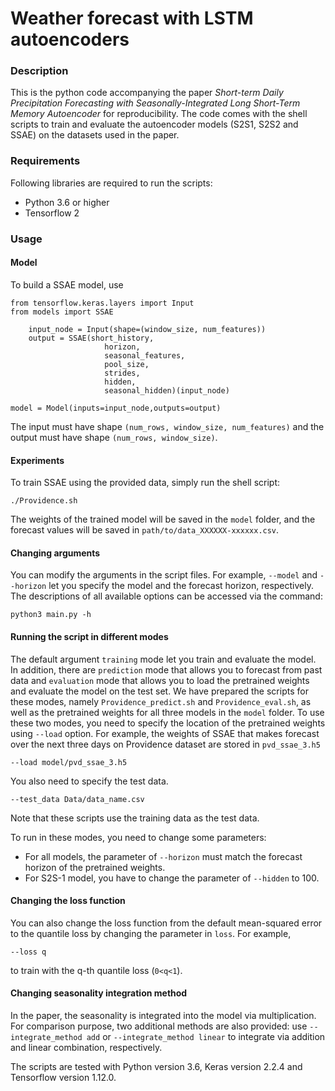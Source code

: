 # Weather forecast with LSTM autoencoders

### Description

This is the python code accompanying the paper *Short-term Daily Precipitation Forecasting with Seasonally-Integrated Long Short-Term Memory Autoencoder* for reproducibility. The code comes with the shell scripts to train and evaluate the autoencoder models (S2S1, S2S2 and SSAE) on the datasets used in the paper.

### Requirements
Following libraries are required to run the scripts:

* Python 3.6 or higher
* Tensorflow 2

### Usage

#### Model

To build a SSAE model, use

	from tensorflow.keras.layers import Input
	from models import SSAE

        input_node = Input(shape=(window_size, num_features))
        output = SSAE(short_history,
                         horizon,
                         seasonal_features,
                         pool_size,
                         strides,
                         hidden,
                         seasonal_hidden)(input_node)

	model = Model(inputs=input_node,outputs=output)
	
The input must have shape `(num_rows, window_size, num_features)` and the output must have shape `(num_rows, window_size)`.
	
#### Experiments

To train SSAE using the provided data, simply run the shell script:

	./Providence.sh

The weights of the trained model will be saved in the `model` folder, and the forecast values will be saved in `path/to/data_XXXXXX-xxxxxx.csv`. 

#### Changing arguments

You can modify the arguments in the script files. For example, `--model` and `--horizon` let you specify the model and the forecast horizon, respectively. The descriptions of all available options can be accessed via the command:

	python3 main.py -h

#### Running the script in different modes

The default argument `training` mode let you train and evaluate the model. In addition, there are `prediction` mode that allows you to forecast from past data and `evaluation` mode that allows you to load the pretrained weights and evaluate the model on the test set. We have prepared the scripts for these modes, namely `Providence_predict.sh` and `Providence_eval.sh`, as well as the pretrained weights for all three models in the `model` folder. To use these two modes, you need to specify the location of the pretrained weights using `--load` option. For example, the weights of SSAE that makes forecast over the next three days on Providence dataset are stored in `pvd_ssae_3.h5`

	--load model/pvd_ssae_3.h5

You also need to specify the test data.

	--test_data Data/data_name.csv

Note that these scripts use the training data as the test data.

To run in these modes, you need to change some parameters:
* For all models, the parameter of `--horizon` must match the forecast horizon of the pretrained weights.
* For S2S-1 model, you have to change the parameter of `--hidden` to 100.

#### Changing the loss function

You can also change the loss function from the default mean-squared error to the quantile loss by changing the parameter in `loss`. For example,

	--loss q 

to train with the q-th quantile loss (`0<q<1`). 

#### Changing seasonality integration method

In the paper, the seasonality is integrated into the model via multiplication. For comparison purpose, two additional methods are also provided: use `--integrate_method add` or `--integrate_method linear` to integrate via addition and linear combination, respectively.


The scripts are tested with Python version 3.6, Keras version 2.2.4 and Tensorflow version 1.12.0.



